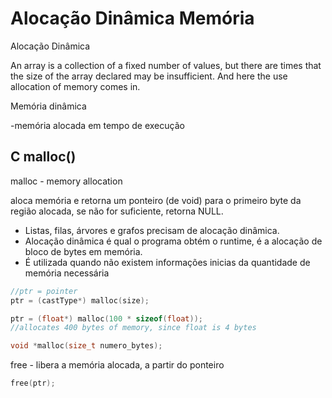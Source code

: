 # Alocação Dinâmica Memória

Alocação Dinâmica

An array is a collection of a fixed number of values, but there are times that the size of the array declared may be insufficient. And here the use allocation of memory comes in.

Memória dinâmica 

-memória alocada em tempo de execução

## C malloc()

malloc - memory allocation

aloca memória e retorna um ponteiro (de void) para o primeiro byte da região alocada, se não for suficiente, retorna NULL.

- Listas, filas, árvores e grafos precisam de alocação dinâmica.
- Alocação dinâmica é qual o programa obtém o runtime, é a alocação de bloco de bytes em memória.
- É utilizada quando não existem informações inicias da quantidade de memória necessária

```c
//ptr = pointer
ptr = (castType*) malloc(size);

ptr = (float*) malloc(100 * sizeof(float));
//allocates 400 bytes of memory, since float is 4 bytes
```

```c
void *malloc(size_t numero_bytes);
```

free - libera a memória alocada, a partir do ponteiro

```c
free(ptr);
```
